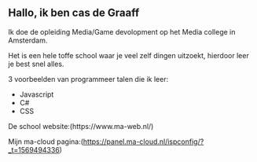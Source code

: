 
<h2>Hallo, ik ben cas de Graaff</h2>
Ik doe de opleiding Media/Game devolopment op het Media college in Amsterdam.

Het is een hele toffe school waar je veel zelf dingen uitzoekt, hierdoor leer je best snel alles.

3 voorbeelden van programmeer talen die ik leer:

<ul>
  <li>Javascript</li>
  <li>C#</li>
  <li>CSS</li>
  </ul>
De school website:(https://www.ma-web.nl/)

Mijn ma-cloud pagina:(https://panel.ma-cloud.nl/ispconfig/?_t=1569494336)


